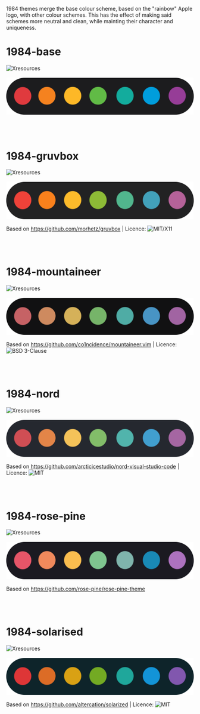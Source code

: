 1984 themes merge the base colour scheme, based on the "rainbow" Apple logo, with other colour schemes. This has the effect of making said schemes more neutral and clean, while mainting their character and uniqueness.

# 1984-base
![Xresources](1984-base/.Xresources)
<br></br>
![Colours](1984-base/pane.png)
<br></br><br></br>


# 1984-gruvbox
![Xresources](1984-gruvbox/.Xresources)
<br></br>
![Colours](1984-gruvbox/pane.png)

Based on https://github.com/morhetz/gruvbox | Licence: ![MIT/X11](https://en.wikipedia.org/wiki/MIT_License)
<br></br><br></br>


# 1984-mountaineer
![Xresources](1984-mountaineer/.Xresources)
<br></br>
![Colours](1984-mountaineer/pane.png)

Based on https://github.com/co1ncidence/mountaineer.vim | Licence: ![BSD 3-Clause](https://github.com/co1ncidence/mountaineer.vim/blob/master/LICENSE)
<br></br><br></br>


# 1984-nord
![Xresources](1984-nord/.Xresources)
<br></br>
![Colours](1984-nord/pane.png)

Based on https://github.com/arcticicestudio/nord-visual-studio-code | Licence: ![MIT](https://github.com/arcticicestudio/nord-visual-studio-code/blob/develop/LICENSE)
<br></br><br></br>


# 1984-rose-pine
![Xresources](1984-rose-pine/.Xresources)
<br></br>
![Colours](1984-rose-pine/pane.png)

Based on https://github.com/rose-pine/rose-pine-theme
<br></br><br></br>


# 1984-solarised
![Xresources](1984-solarised/.Xresources)
<br></br>
![Colours](1984-solarised/pane.png)

Based on https://github.com/altercation/solarized | Licence: ![MIT](https://github.com/altercation/solarized/blob/master/LICENSE)
<br></br><br></br>
